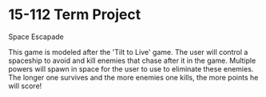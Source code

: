 # 15-112 Term Project

Space Escapade

This game is modeled after the 'Tilt to Live' game. The user will control a spaceship to avoid and kill enemies that chase after it in the game. Multiple powers will spawn in space for the user to use to eliminate these enemies. The longer one survives and the more enemies one kills, the more points he will score!